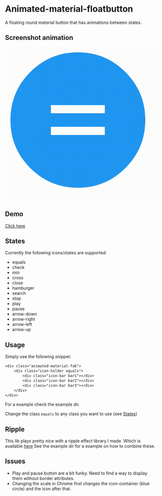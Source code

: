 # Animated-material-floatbutton
A floating round material button that has animations between states.

## Screenshot animation
![Animation](example/screenshot.gif)

## Demo
[Click here](http://button.dirkjanwassink.nl)

## States
Currently the following icons/states are supported:
* equals
* check 
* min
* cross
* close
* hamburger
* search
* stop
* play
* pause
* arrow-down
* arrow-right
* arrow-left
* arrow-up

## Usage
Simply use the following snippet:

```
<div class="animated-material-fab">
    <div class="icon-holder equals">
        <div class="icon-bar bar1"></div>
        <div class="icon-bar bar2"></div>
        <div class="icon-bar bar3"></div>
    </div>
</div>
```

For a example check the example dir.

Change the class `equals` to any class you want to use (see [States](#states))

## Ripple
This lib plays pretty nice with a ripple effect library I made. Which is available [here](https://github.com/DJWassink/simple-ripple)
See the example dir for a example on how to combine these.

## Issues
* Play and pause button are a bit funky. Need to find a way to display them without border attributes.
* Changing the scale in Chrome first changes the icon-container (blue circle) and the icon after that.